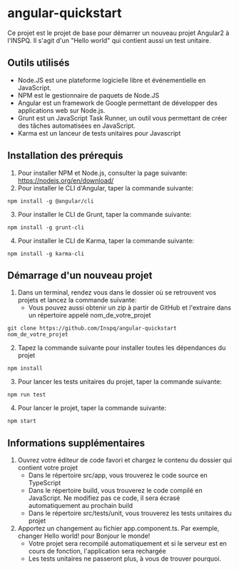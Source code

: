 angular-quickstart
==================

Ce projet est le projet de base pour démarrer un nouveau projet Angular2 à l'INSPQ. Il s'agit d'un "Hello world" qui contient aussi un test unitaire.

Outils utilisés
---------------

* Node.JS est une plateforme logicielle libre et événementielle en JavaScript.
* NPM est le gestionnaire de paquets de Node.JS
* Angular est un framework de Google permettant de développer des applications web sur Node.js.
* Grunt est un JavaScript Task Runner, un outil vous permettant de créer des tâches automatisées en JavaScript.
* Karma est un lanceur de tests unitaires pour Javascript

Installation des prérequis
--------------------------

1. Pour installer NPM et Node.js, consulter la page suivante: https://nodejs.org/en/download/
2. Pour installer le CLI d'Angular, taper la commande suivante:
```
npm install -g @angular/cli
```
3. Pour installer le CLI de Grunt, taper la commande suivante: 
```
npm install -g grunt-cli
```
4. Pour installer le CLI de Karma, taper la commande suivante: 
```
npm install -g karma-cli
```

Démarrage d'un nouveau projet
-----------------------------

1. Dans un terminal, rendez vous dans le dossier où se retrouvent vos projets et lancez la commande suivante:
    * Vous pouvez aussi obtenir un zip à partir de GitHub et l'extraire dans un répertoire appelé nom_de_votre_projet
```
git clone https://github.com/Inspq/angular-quickstart nom_de_votre_projet
```
2. Tapez la commande suivante pour installer toutes les dépendances du projet
```
npm install
```
3. Pour lancer les tests unitaires du projet, taper la commande suivante:
```
npm run test
```
4. Pour lancer le projet, taper la commande suivante:
```
npm start
```

Informations supplémentaires
----------------------------

1. Ouvrez votre éditeur de code favori et chargez le contenu du dossier qui contient votre projet
    * Dans le répertoire src/app, vous trouverez le code source en TypeScript
    * Dans le répertoire build, vous trouverez le code compilé en JavaScript. Ne modifiez pas ce code, il sera écrasé automatiquement au prochain build
    * Dans le répertoire src/tests/unit, vous trouverez les tests unitaires du projet
2. Apportez un changement au fichier app.component.ts. Par exemple, changer Hello world! pour Bonjour le monde!
    * Votre projet sera recompilé automatiquement et si le serveur est en cours de fonction, l'application sera rechargée
    * Les tests unitaires ne passeront plus, à vous de trouver pourquoi.

